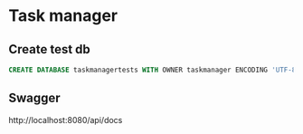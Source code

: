 # Task manager

## Create test db

```sql
CREATE DATABASE taskmanagertests WITH OWNER taskmanager ENCODING 'UTF-8' TEMPLATE template0;
```

## Swagger

http://localhost:8080/api/docs
